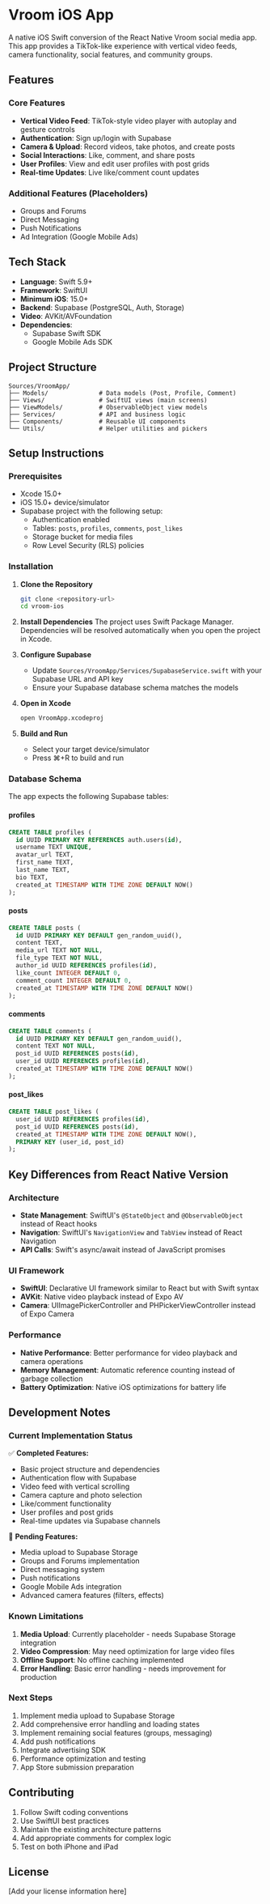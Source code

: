 # Vroom iOS App

A native iOS Swift conversion of the React Native Vroom social media app. This app provides a TikTok-like experience with vertical video feeds, camera functionality, social features, and community groups.

## Features

### Core Features
- **Vertical Video Feed**: TikTok-style video player with autoplay and gesture controls
- **Authentication**: Sign up/login with Supabase
- **Camera & Upload**: Record videos, take photos, and create posts
- **Social Interactions**: Like, comment, and share posts
- **User Profiles**: View and edit user profiles with post grids
- **Real-time Updates**: Live like/comment count updates

### Additional Features (Placeholders)
- Groups and Forums
- Direct Messaging
- Push Notifications
- Ad Integration (Google Mobile Ads)

## Tech Stack

- **Language**: Swift 5.9+
- **Framework**: SwiftUI
- **Minimum iOS**: 15.0+
- **Backend**: Supabase (PostgreSQL, Auth, Storage)
- **Video**: AVKit/AVFoundation
- **Dependencies**: 
  - Supabase Swift SDK
  - Google Mobile Ads SDK

## Project Structure

```
Sources/VroomApp/
├── Models/              # Data models (Post, Profile, Comment)
├── Views/               # SwiftUI views (main screens)
├── ViewModels/          # ObservableObject view models
├── Services/            # API and business logic
├── Components/          # Reusable UI components
└── Utils/               # Helper utilities and pickers
```

## Setup Instructions

### Prerequisites
- Xcode 15.0+
- iOS 15.0+ device/simulator
- Supabase project with the following setup:
  - Authentication enabled
  - Tables: `posts`, `profiles`, `comments`, `post_likes`
  - Storage bucket for media files
  - Row Level Security (RLS) policies

### Installation

1. **Clone the Repository**
   ```bash
   git clone <repository-url>
   cd vroom-ios
   ```

2. **Install Dependencies**
   The project uses Swift Package Manager. Dependencies will be resolved automatically when you open the project in Xcode.

3. **Configure Supabase**
   - Update `Sources/VroomApp/Services/SupabaseService.swift` with your Supabase URL and API key
   - Ensure your Supabase database schema matches the models

4. **Open in Xcode**
   ```bash
   open VroomApp.xcodeproj
   ```

5. **Build and Run**
   - Select your target device/simulator
   - Press ⌘+R to build and run

### Database Schema

The app expects the following Supabase tables:

#### profiles
```sql
CREATE TABLE profiles (
  id UUID PRIMARY KEY REFERENCES auth.users(id),
  username TEXT UNIQUE,
  avatar_url TEXT,
  first_name TEXT,
  last_name TEXT,
  bio TEXT,
  created_at TIMESTAMP WITH TIME ZONE DEFAULT NOW()
);
```

#### posts
```sql
CREATE TABLE posts (
  id UUID PRIMARY KEY DEFAULT gen_random_uuid(),
  content TEXT,
  media_url TEXT NOT NULL,
  file_type TEXT NOT NULL,
  author_id UUID REFERENCES profiles(id),
  like_count INTEGER DEFAULT 0,
  comment_count INTEGER DEFAULT 0,
  created_at TIMESTAMP WITH TIME ZONE DEFAULT NOW()
);
```

#### comments
```sql
CREATE TABLE comments (
  id UUID PRIMARY KEY DEFAULT gen_random_uuid(),
  content TEXT NOT NULL,
  post_id UUID REFERENCES posts(id),
  user_id UUID REFERENCES profiles(id),
  created_at TIMESTAMP WITH TIME ZONE DEFAULT NOW()
);
```

#### post_likes
```sql
CREATE TABLE post_likes (
  user_id UUID REFERENCES profiles(id),
  post_id UUID REFERENCES posts(id),
  created_at TIMESTAMP WITH TIME ZONE DEFAULT NOW(),
  PRIMARY KEY (user_id, post_id)
);
```

## Key Differences from React Native Version

### Architecture
- **State Management**: SwiftUI's `@StateObject` and `@ObservableObject` instead of React hooks
- **Navigation**: SwiftUI's `NavigationView` and `TabView` instead of React Navigation
- **API Calls**: Swift's async/await instead of JavaScript promises

### UI Framework
- **SwiftUI**: Declarative UI framework similar to React but with Swift syntax
- **AVKit**: Native video playback instead of Expo AV
- **Camera**: UIImagePickerController and PHPickerViewController instead of Expo Camera

### Performance
- **Native Performance**: Better performance for video playback and camera operations
- **Memory Management**: Automatic reference counting instead of garbage collection
- **Battery Optimization**: Native iOS optimizations for battery life

## Development Notes

### Current Implementation Status
✅ **Completed Features:**
- Basic project structure and dependencies
- Authentication flow with Supabase
- Video feed with vertical scrolling
- Camera capture and photo selection
- Like/comment functionality
- User profiles and post grids
- Real-time updates via Supabase channels

🚧 **Pending Features:**
- Media upload to Supabase Storage
- Groups and Forums implementation
- Direct messaging system
- Push notifications
- Google Mobile Ads integration
- Advanced camera features (filters, effects)

### Known Limitations
1. **Media Upload**: Currently placeholder - needs Supabase Storage integration
2. **Video Compression**: May need optimization for large video files
3. **Offline Support**: No offline caching implemented
4. **Error Handling**: Basic error handling - needs improvement for production

### Next Steps
1. Implement media upload to Supabase Storage
2. Add comprehensive error handling and loading states
3. Implement remaining social features (groups, messaging)
4. Add push notifications
5. Integrate advertising SDK
6. Performance optimization and testing
7. App Store submission preparation

## Contributing

1. Follow Swift coding conventions
2. Use SwiftUI best practices
3. Maintain the existing architecture patterns
4. Add appropriate comments for complex logic
5. Test on both iPhone and iPad

## License

[Add your license information here]